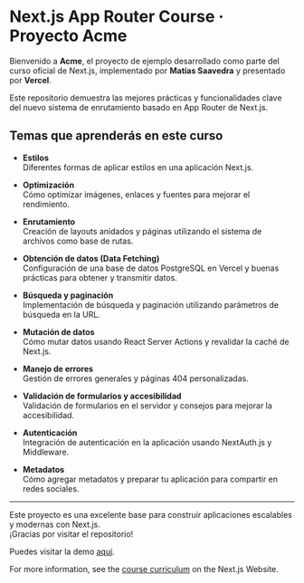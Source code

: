 # Next.js App Router Course · Proyecto Acme

Bienvenido a **Acme**, el proyecto de ejemplo desarrollado como parte del curso oficial de Next.js, implementado por **Matías Saavedra** y presentado por **Vercel**.

Este repositorio demuestra las mejores prácticas y funcionalidades clave del nuevo sistema de enrutamiento basado en App Router de Next.js.

## Temas que aprenderás en este curso

- **Estilos**  
  Diferentes formas de aplicar estilos en una aplicación Next.js.

- **Optimización**  
  Cómo optimizar imágenes, enlaces y fuentes para mejorar el rendimiento.

- **Enrutamiento**  
  Creación de layouts anidados y páginas utilizando el sistema de archivos como base de rutas.

- **Obtención de datos (Data Fetching)**  
  Configuración de una base de datos PostgreSQL en Vercel y buenas prácticas para obtener y transmitir datos.

- **Búsqueda y paginación**  
  Implementación de búsqueda y paginación utilizando parámetros de búsqueda en la URL.

- **Mutación de datos**  
  Cómo mutar datos usando React Server Actions y revalidar la caché de Next.js.

- **Manejo de errores**  
  Gestión de errores generales y páginas 404 personalizadas.

- **Validación de formularios y accesibilidad**  
  Validación de formularios en el servidor y consejos para mejorar la accesibilidad.

- **Autenticación**  
  Integración de autenticación en la aplicación usando NextAuth.js y Middleware.

- **Metadatos**  
  Cómo agregar metadatos y preparar tu aplicación para compartir en redes sociales.

---

Este proyecto es una excelente base para construir aplicaciones escalables y modernas con Next.js.  
¡Gracias por visitar el repositorio!

Puedes visitar la demo [aquí](https://nextjs-dashboard-weld-one-3boa4gaukw.vercel.app/).

For more information, see the [course curriculum](https://nextjs.org/learn) on the Next.js Website.
